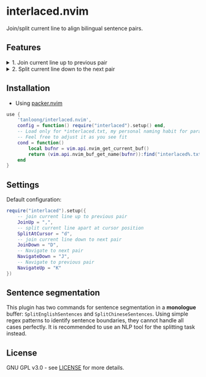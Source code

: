 # interlaced.nvim

Join/split current line to align bilingual sentence pairs.

## Features

<details>
<summary>
1. Join current line up to previous pair
</summary>
  <p>
    <img src="https://github.com/tanloong/interlaced.nvim/assets/71320000/c3894f0d-2a01-4d56-b243-70abb5b2a827" alt="GIF">
  </p>
</details>

<details>
<summary>
2. Split current line down to the next pair
</summary>
  <p>
    <img src="https://github.com/tanloong/interlaced.nvim/assets/71320000/f324a152-3d45-4a8b-bf29-4c753f2ad199" alt="GIF">
  </p>
</details>

## Installation

+ Using [packer.nvim](https://github.com/wbthomason/packer.nvim)

```lua
use {
    'tanloong/interlaced.nvim',
    config = function() require("interlaced").setup() end,
    -- Load only for *interlaced.txt, my personal naming habit for parallel text files
    -- Feel free to adjust it as you see fit
    cond = function()
        local bufnr = vim.api.nvim_get_current_buf()
        return (vim.api.nvim_buf_get_name(bufnr)):find("interlaced%.txt$") and true or false
    end
}
```

## Settings

Default configuration:

```lua
require("interlaced").setup({
    -- join current line up to previous pair
    JoinUp = ",",
    -- split current line apart at cursor position
    SplitAtCursor = "d",
    -- join current line down to next pair
    JoinDown = "D",
    -- Navigate to next pair
    NavigateDown = "J",
    -- Navigate to previous pair
    NavigateUp = "K"
})
```

## Sentence segmentation

This plugin has two commands for sentence segmentation in a **monologue** buffer: `SplitEnglishSentences` and `SplitChineseSentences`. Using simple regex patterns to identify sentence boundaries, they cannot handle all cases perfectly. It is recommended to use an NLP tool for the splitting task instead.

## License

GNU GPL v3.0 - see [LICENSE](https://github.com/tanloong/interlaced.nvim/blob/main/LICENSE) for more details.
